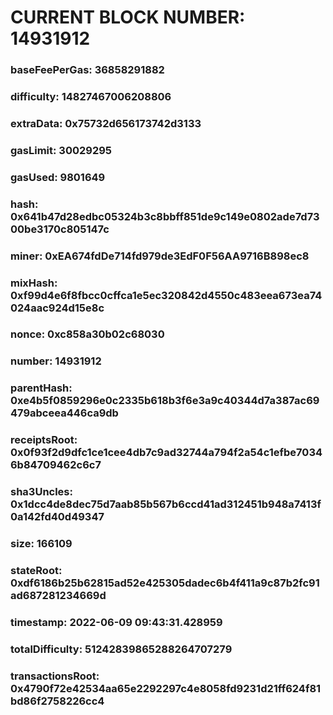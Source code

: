 # CURRENT BLOCK NUMBER: 14931912

### baseFeePerGas: 36858291882
### difficulty: 14827467006208806
### extraData: 0x75732d656173742d3133
### gasLimit: 30029295
### gasUsed: 9801649
### hash: 0x641b47d28edbc05324b3c8bbff851de9c149e0802ade7d7300be3170c805147c
### miner: 0xEA674fdDe714fd979de3EdF0F56AA9716B898ec8
### mixHash: 0xf99d4e6f8fbcc0cffca1e5ec320842d4550c483eea673ea74024aac924d15e8c
### nonce: 0xc858a30b02c68030
### number: 14931912
### parentHash: 0xe4b5f0859296e0c2335b618b3f6e3a9c40344d7a387ac69479abceea446ca9db
### receiptsRoot: 0x0f93f2d9dfc1ce1cee4db7c9ad32744a794f2a54c1efbe70346b84709462c6c7
### sha3Uncles: 0x1dcc4de8dec75d7aab85b567b6ccd41ad312451b948a7413f0a142fd40d49347
### size: 166109
### stateRoot: 0xdf6186b25b62815ad52e425305dadec6b4f411a9c87b2fc91ad687281234669d
### timestamp: 2022-06-09 09:43:31.428959
### totalDifficulty: 51242839865288264707279
### transactionsRoot: 0x4790f72e42534aa65e2292297c4e8058fd9231d21ff624f81bd86f2758226cc4
